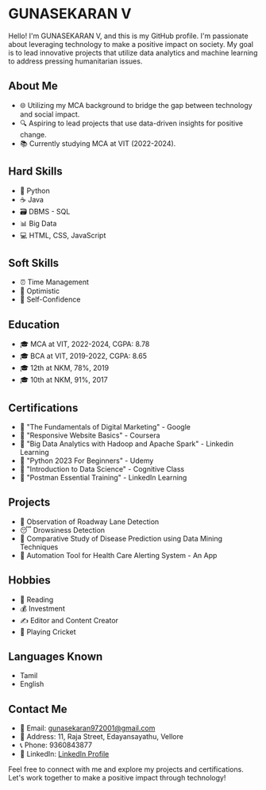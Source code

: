 # GUNASEKARAN V



Hello! I'm GUNASEKARAN V, and this is my GitHub profile. I'm passionate about leveraging technology to make a positive impact on society. My goal is to lead innovative projects that utilize data analytics and machine learning to address pressing humanitarian issues.

## About Me

- 🌐 Utilizing my MCA background to bridge the gap between technology and social impact.
- 🔍 Aspiring to lead projects that use data-driven insights for positive change.
- 📚 Currently studying MCA at VIT (2022-2024).

## Hard Skills

- 🐍 Python
- ☕ Java
- 🗃️ DBMS - SQL
- 📊 Big Data
- 💻 HTML, CSS, JavaScript

## Soft Skills

- ⏰ Time Management
- 🌟 Optimistic
- 💪 Self-Confidence

## Education

- 🎓 MCA at VIT, 2022-2024, CGPA: 8.78
- 🎓 BCA at VIT, 2019-2022, CGPA: 8.65
- 🎓 12th at NKM, 78%, 2019
- 🎓 10th at NKM, 91%, 2017

## Certifications

- 📜 "The Fundamentals of Digital Marketing" - Google
- 📜 "Responsive Website Basics" - Coursera
- 📜 "Big Data Analytics with Hadoop and Apache Spark" - Linkedin Learning
- 📜 "Python 2023 For Beginners" - Udemy
- 📜 "Introduction to Data Science" - Cognitive Class
- 📜 "Postman Essential Training" - LinkedIn Learning

## Projects

- 🚗 Observation of Roadway Lane Detection
- 😴 Drowsiness Detection
- 💊 Comparative Study of Disease Prediction using Data Mining Techniques
- 🏥 Automation Tool for Health Care Alerting System - An App

## Hobbies

- 📖 Reading
- 💰 Investment
- ✍️ Editor and Content Creator
- 🏏 Playing Cricket

## Languages Known

- Tamil
- English

## Contact Me

- 📧 Email: gunasekaran972001@gmail.com
- 🏡 Address: 11, Raja Street, Edayansayathu, Vellore
- 📞 Phone: 9360843877
- 🔗 LinkedIn: [LinkedIn Profile](https://www.linkedin.com/in/gunasekaran-v3748b720a)

Feel free to connect with me and explore my projects and certifications. Let's work together to make a positive impact through technology!
